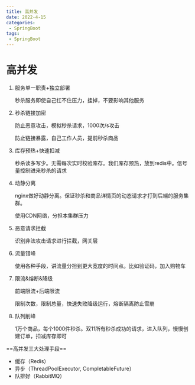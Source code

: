 ```yaml
---
title: 高并发
date: 2022-4-15
categories:
 - SpringBoot
tags:
 - SpringBoot
---
```


# 高并发

1. 服务单一职责+独立部署

    秒杀服务即使自己扛不住压力，挂掉，不要影响其他服务

2. 秒杀链接加密

    防止恶意攻击，模拟秒杀请求，1000次/s攻击

    防止链接暴露，自己工作人员，提前秒杀商品

3. 库存预热+快速扣减

    秒杀读多写少。无需每次实时校验库存。我们库存预热，放到redis中。信号量控制进来秒杀的请求

4. 动静分离

    nginx做好动静分离。保证秒杀和商品详情页的动态请求才打到后端的服务集群。

    使用CDN网络，分担本集群压力

5. 恶意请求拦截

    识别非法攻击请求进行拦截，网关层

6. 流量错峰

    使用各种手段，讲流量分担到更大宽度的时间点。比如验证码，加入购物车

7. 限流&熔断&降级

    前端限流+后端限流

    限制次数，限制总量，快速失败降级运行，熔断隔离防止雪崩

8. 队列削峰

    1万个商品，每个1000件秒杀。双11所有秒杀成功的请求，进入队列，慢慢创建订单，扣减库存即可

==高并发三大处理手段==

- 缓存（Redis）
- 异步（ThreadPoolExecutor, CompletableFuture）
- 队排好（RabbitMQ）